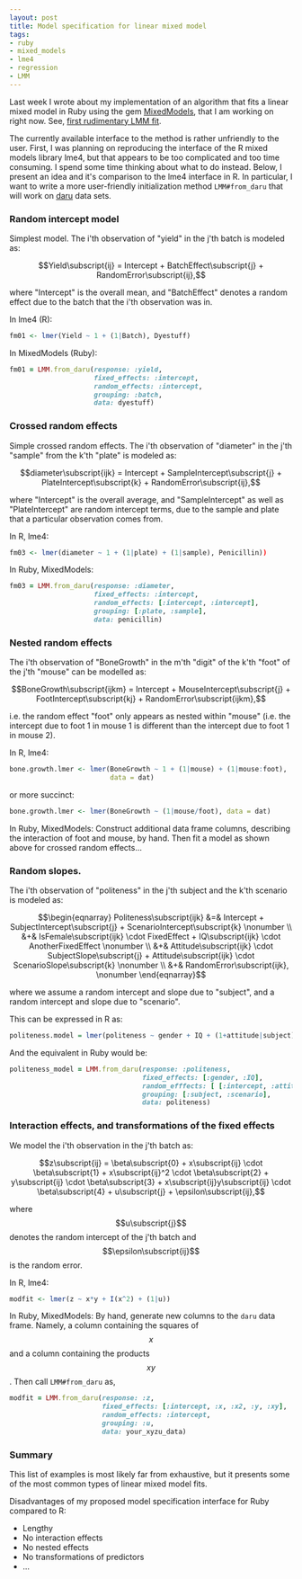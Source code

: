 ```yaml
---
layout: post
title: Model specification for linear mixed model 
tags:
- ruby
- mixed_models
- lme4
- regression
- LMM
---
```


Last week I wrote about my implementation of an algorithm that fits a linear mixed model in Ruby using the gem [MixedModels](https://github.com/agisga/MixedModels), that I am working on right now. See, [first rudimentary LMM fit](http://agisga.github.io/First-linear-mixed-model-fit/).

The currently available interface to the method is rather unfriendly to the user. First, I was planning on reproducing the interface of the R mixed models library lme4, but that appears to be too complicated and too time consuming. I spend some time thinking about what to do instead. Below, I present an idea and it's comparison to the lme4 interface in R. In particular, I want to write a more user-friendly initialization method `LMM#from_daru` that will work on [daru](https://github.com/v0dro/daru) data sets.

### Random intercept model

Simplest model. The i'th observation of "yield" in the j'th batch is modeled as:

$$Yield\subscript{ij} = Intercept + BatchEffect\subscript{j} + RandomError\subscript{ij},$$

where "Intercept" is the overall mean, and "BatchEffect" denotes a random effect due to the batch that the i'th observation was in.

In lme4 (R):

```R
fm01 <- lmer(Yield ~ 1 + (1|Batch), Dyestuff)
```

In MixedModels (Ruby):

```ruby
fm01 = LMM.from_daru(response: :yield,
                     fixed_effects: :intercept,
                     random_effects: :intercept,
                     grouping: :batch,
                     data: dyestuff)
```

### Crossed random effects

Simple crossed random effects. The i'th observation of "diameter" in the j'th "sample" from the k'th "plate" is modeled as:

$$diameter\subscript{ijk} = Intercept + SampleIntercept\subscript{j} + PlateIntercept\subscript{k} + RandomError\subscript{ij},$$

where "Intercept" is the overall average, and "SampleIntercept" as well as "PlateIntercept" are random intercept terms, due to the sample and plate that a particular observation comes from.

In R, lme4:

```R
fm03 <- lmer(diameter ~ 1 + (1|plate) + (1|sample), Penicillin))
```

In Ruby, MixedModels:

```ruby
fm03 = LMM.from_daru(response: :diameter,
                     fixed_effects: :intercept,
                     random_effects: [:intercept, :intercept],
                     grouping: [:plate, :sample],
                     data: penicillin)
```

### Nested random effects

The i'th observation of "BoneGrowth" in the m'th "digit" of the k'th "foot" of the j'th "mouse" can be modelled as:

$$BoneGrowth\subscript{ijkm} = Intercept +  MouseIntercept\subscript{j} + FootIntercept\subscript{kj} + RandomError\subscript{ijkm},$$

i.e. the random effect "foot" only appears as nested within "mouse" (i.e. the intercept due to foot 1 in mouse 1 is different than the intercept due to foot 1 in mouse 2).

In R, lme4:

```R
bone.growth.lmer <- lmer(BoneGrowth ~ 1 + (1|mouse) + (1|mouse:foot), 
                         data = dat)
```

or more succinct:

```R
bone.growth.lmer <- lmer(BoneGrowth ~ (1|mouse/foot), data = dat)
```

In Ruby, MixedModels: Construct additional data frame columns, describing the interaction of foot and mouse, by hand. Then fit a model as shown above for crossed random effects...

### Random slopes.

The i'th observation of "politeness" in the j'th subject and the k'th scenario is modeled as:

$$\begin{eqnarray} 
Politeness\subscript{ijk} &=& Intercept + SubjectIntercept\subscript{j} + ScenarioIntercept\subscript{k} \nonumber \\
 &+& IsFemale\subscript{ijk} \cdot FixedEffect + IQ\subscript{ijk} \cdot AnotherFixedEffect \nonumber \\
&+& Attitude\subscript{ijk} \cdot SubjectSlope\subscript{j} + Attitude\subscript{ijk} \cdot ScenarioSlope\subscript{k} \nonumber \\
 &+& RandomError\subscript{ijk}, \nonumber 
\end{eqnarray}$$

where we assume a random intercept and slope due to "subject", and a random intercept and slope due to "scenario".

This can be expressed in R as:

```R
politeness.model = lmer(politeness ~ gender + IQ + (1+attitude|subject) + (1+attitude|scenario), data=politeness)
```

And the equivalent in Ruby would be:

```ruby
politeness_model = LMM.from_daru(response: :politeness,
                                 fixed_effects: [:gender, :IQ],
                                 random_efffects: [ [:intercept, :attitude], [:intercept, :attitude] ],
                                 grouping: [:subject, :scenario],
                                 data: politeness)
```

### Interaction effects, and transformations of the fixed effects

We model the i'th observation in the j'th batch as:

$$z\subscript{ij} = \beta\subscript{0} + x\subscript{ij} \cdot \beta\subscript{1} + x\subscript{ij}^2 \cdot \beta\subscript{2} + y\subscript{ij} \cdot \beta\subscript{3} + x\subscript{ij}y\subscript{ij} \cdot \beta\subscript{4} + u\subscript{j} + \epsilon\subscript{ij},$$

where $$u\subscript{j}$$ denotes the random intercept of the j'th batch and $$\epsilon\subscript{ij}$$ is the random error.

In R, lme4:

```R
modfit <- lmer(z ~ x*y + I(x^2) + (1|u))
```

In Ruby, MixedModels: By hand, generate new columns to the `daru` data frame. Namely, a column containing the squares of $$x$$ and a column containing the products $$xy$$. Then call `LMM#from_daru` as,

```ruby
modfit = LMM.from_daru(response: :z,
                       fixed_effects: [:intercept, :x, :x2, :y, :xy],
                       random_effects: :intercept,
                       grouping: :u,
                       data: your_xyzu_data)
```

### Summary

This list of examples is most likely far from exhaustive, but it presents some of the most common types of linear mixed model fits.

Disadvantages of my proposed model specification interface for Ruby compared to R:

- Lengthy
- No interaction effects
- No nested effects
- No transformations of predictors
- ...


